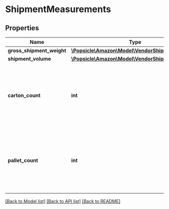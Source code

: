 # ShipmentMeasurements

## Properties
Name | Type | Description | Notes
------------ | ------------- | ------------- | -------------
**gross_shipment_weight** | [**\Popsicle\Amazon\Model\VendorShipments\Weight**](Weight.md) |  | [optional] 
**shipment_volume** | [**\Popsicle\Amazon\Model\VendorShipments\Volume**](Volume.md) |  | [optional] 
**carton_count** | **int** | Number of cartons present in the shipment. Provide the cartonCount only for unpalletized shipments. | [optional] 
**pallet_count** | **int** | Number of pallets present in the shipment. Provide the palletCount only for palletized shipments. | [optional] 

[[Back to Model list]](../../README.md#documentation-for-models) [[Back to API list]](../../README.md#documentation-for-api-endpoints) [[Back to README]](../../README.md)

